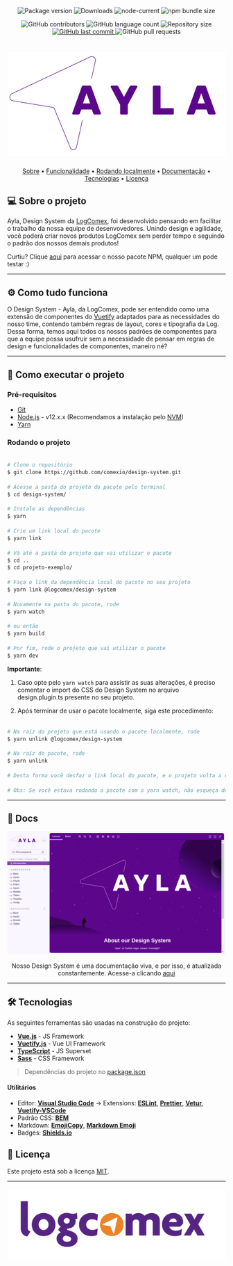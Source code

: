 <!-- Badges session  -->
<p align="center">

  <img alt="Package version" src="https://img.shields.io/npm/v/@logcomex/design?e&style=for-the-badge">
  
  <img alt="Downloads" src="https://img.shields.io/npm/dm/@logcomex/design?color=orange&style=for-the-badge">
  
  <img alt="node-current" src="https://img.shields.io/node/v/@logcomex/design?color=orange&style=for-the-badge">
  
  <img alt="npm bundle size" src="https://img.shields.io/bundlephobia/min/@logcomex/design?color=orange&style=for-the-badge">
	
</p>

<p align="center">
	
  <img alt="GitHub contributors" src="https://img.shields.io/github/contributors/comexio/design-system?color=blue&style=for-the-badge">

  <img alt="GitHub language count" src="https://img.shields.io/github/languages/count/comexio/design-system?color=blue&style=for-the-badge">
  
  <img alt="Repository size" src="https://img.shields.io/github/repo-size/comexio/design-system?color=blue&style=for-the-badge">
  
  <a target="_blank" rel="noopener noreferrer" href="https://github.com/comexio/design-system/commits/master">
    <img alt="GitHub last commit" src="https://img.shields.io/github/last-commit/comexio/design-system?color=blue&style=for-the-badge">
  </a>
  
  <img alt="GitHub pull requests" src="https://img.shields.io/github/issues-pr/comexio/design-system?color=blue&style=for-the-badge">
    
</p>

</p>

<!--Banner session-->
<h1 align="center">
    <img alt="Ayla-Banner" title="Ayla - LogComex Design System" src=".github/assets/ayla-logo.png"/>
</h1>

<!-- Index session-->
<p align="center">
 <a href="#-sobre-o-projeto">Sobre</a> •
 <a href="#-como-tudo-funciona">Funcionalidade</a> •
 <a href="#-como-executar-o-projeto">Rodando localmente</a> • 
 <a href="#-docs">Documentação</a> • 
 <a href="#-tecnologias">Tecnologias</a> • 
 <a href="#-licença">Licença</a>
</p>

<!--About session-->
## 💻 Sobre o projeto

Ayla, Design System da [LogComex](https://www.logcomex.com/), foi desenvolvido pensando em facilitar o trabalho da nossa equipe de desenvovedores. Unindo design e agilidade, você poderá criar novos produtos LogComex sem perder tempo e seguindo o padrão dos nossos demais produtos!

Curtiu? Clique [aqui](https://www.npmjs.com/package/@logcomex/design) para acessar o nosso pacote NPM, qualquer um pode testar :) 

---

<!--Functionalities session-->
## ⚙️ Como tudo funciona

O Design System - Ayla, da LogComex, pode ser entendido como uma extensão de componentes do [Vuetify](https://vuetifyjs.com/) adaptados para as necessidades do nosso time, contendo também regras de layout, cores e tipografia da Log. Dessa forma, temos aqui todos os nossos padrões de componentes para que a equipe possa usufruir sem a necessidade de pensar em regras de design e funcionalidades de componentes, maneiro né?

---

<!--Running session-->
## 🚀 Como executar o projeto

### Pré-requisitos

* [Git](https://git-scm.com)
* [Node.js](https://nodejs.org/en/) - v12.x.x (Recomendamos a instalação pelo [NVM](https://github.com/nvm-sh/nvm))
* [Yarn](https://classic.yarnpkg.com/pt-BR/)

### Rodando o projeto

```bash

# Clone o repositório
$ git clone https://github.com/comexio/design-system.git

# Acesse a pasta do projeto do pacote pelo terminal
$ cd design-system/

# Instale as dependências
$ yarn

# Crie um link local do pacote
$ yarn link

# Vá até a pasta do projeto que vai utilizar o pacote
$ cd ..
$ cd projeto-exemplo/

# Faça o link da dependência local do pacote no seu projeto
$ yarn link @logcomex/design-system

# Novamente na pasta do pacote, rode
$ yarn watch

# ou então
$ yarn build

# Por fim, rode o projeto que vai utilizar o pacote
$ yarn dev

```

**Importante**: 

1. Caso opte pelo ```yarn watch``` para assistir as suas alterações, é preciso comentar o import do CSS do Design System no arquivo design.plugin.ts presente no seu projeto.

2. Após terminar de usar o pacote localmente, siga este procedimento:

```bash

# Na raíz do projeto que está usando o pacote localmente, rode
$ yarn unlink @logcomex/design-system

# Na raíz do pacote, rode
$ yarn unlink

# Desta forma você desfaz o link local do pacote, e o projeto volta a referenciar o link do pacote NPM.

# Obs: Se vocẽ estava rodando o pacote com o yarn watch, não esqueça de descomentar o css no design.plugin.ts!

```
---

<!--Docs session-->
## :open_file_folder: Docs
<p align="center">
  <img alt="Docs Overview" title="Ayla - Docs" src=".github/assets/docs-overview.png"/>
  <div align="center">
    Nosso Design System é uma documentação viva, e por isso, é atualizada constantemente. Acesse-a clicando <a href="https://ayla-design-system.netlify.app/?path=/story/getting-started-introduction--page" target="_blank">aqui</a>
  </div>
</p>

---

<!--Tecnologies session-->
## 🛠 Tecnologias

As seguintes ferramentas são usadas na construção do projeto:

-   **[Vue.js](https://vuejs.org/)** - JS Framework
-   **[Vuetify.js](https://vuetifyjs.com/)** - Vue UI Framework
-   **[TypeScript](https://www.typescriptlang.org/)** - JS Superset
-   **[Sass](https://sass-lang.com/)** - CSS Framework

> Dependências do projeto no [package.json](./package.json)

#### **Utilitários**

-   Editor:  **[Visual Studio Code](https://code.visualstudio.com/)**  → Extensions:  **[ESLint](https://marketplace.visualstudio.com/items?itemName=dbaeumer.vscode-eslint)**, **[Prettier](https://marketplace.visualstudio.com/items?itemName=esbenp.prettier-vscode)**, **[Vetur](https://marketplace.visualstudio.com/items?itemName=octref.vetur)**, **[Vuetify-VSCode](https://marketplace.visualstudio.com/items?itemName=vuetifyjs.vuetify-vscode)**
-   Padrão CSS:  **[BEM](http://getbem.com/introduction/)**
-   Markdown:  **[EmojiCopy](https://www.emojicopy.com)**,  **[Markdown Emoji](https://gist.github.com/rxaviers/7360908)**
-   Badges:  **[Shields.io](https://shields.io)**


<!--License session-->
## 📝 Licença

Este projeto está sob a licença [MIT](./LICENSE).

---

<!--Bottom session-->
<h4 align=center>
 	<a target="_blank" rel="noopener noreferrer" href="https://www.logcomex.com/">
    <img alt="LogComex" title="LogComex Logo" src=".github/assets/logcomex-logo.png"/>
  </a>
</h4>
